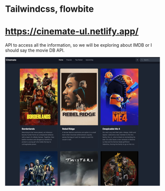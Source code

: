# Tailwindcss, flowbite

# https://cinemate-ul.netlify.app/

API to access all the information, so we will be exploring about IMDB or I should say the movie DB API.

![Cinemate Now Playing](src/assets/images/cinemate.jpg "Cinemate Now Playing")
